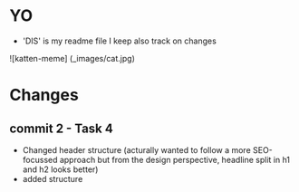 # YO 
- 'DIS' is my readme file I keep also track on changes

![katten-meme] (_images/cat.jpg)



# Changes
## commit 2 - Task 4
- Changed header structure (acturally wanted to follow a more SEO-focussed approach but from the design perspective, headline split in h1 and h2 looks better)
- added structure
